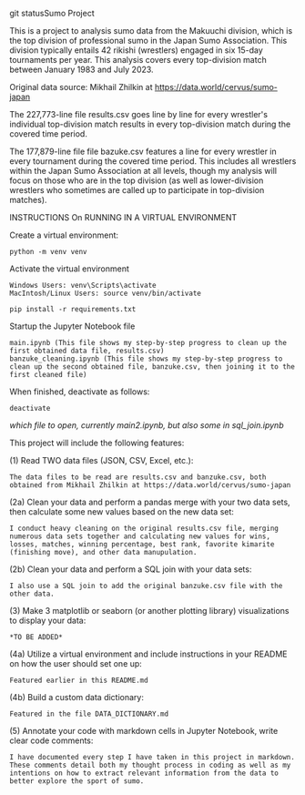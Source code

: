 git statusSumo Project

This is a project to analysis sumo data from the Makuuchi division, which is the top division of professional sumo in the Japan Sumo Association. This division typically entails 42 rikishi (wrestlers) engaged in six 15-day tournaments per year. This analysis covers every top-division match between January 1983 and July 2023.

Original data source: Mikhail Zhilkin at https://data.world/cervus/sumo-japan

The 227,773-line file results.csv goes line by line for every wrestler's individual top-division match results in every top-division match during the covered time period.

The 177,879-line file file bazuke.csv features a line for every wrestler in every tournament during the covered time period. This includes all wrestlers within the Japan Sumo Association at all levels, though my analysis will focus on those who are in the top division (as well as lower-division wrestlers who sometimes are called up to participate in top-division matches).


INSTRUCTIONS On RUNNING IN A VIRTUAL ENVIRONMENT

Create a virtual environment:

    python -m venv venv

Activate the virtual environment 
    
    Windows Users: venv\Scripts\activate
    MacIntosh/Linux Users: source venv/bin/activate

    pip install -r requirements.txt

Startup the Jupyter Notebook file

    main.ipynb (This file shows my step-by-step progress to clean up the first obtained data file, results.csv)
    banzuke_cleaning.ipynb (This file shows my step-by-step progress to clean up the second obtained file, banzuke.csv, then joining it to the first cleaned file)

When finished, deactivate as follows:

    deactivate

*which file to open, currently main2.ipynb, but also some in sql_join.ipynb*


This project will include the following features:

(1) Read TWO data files (JSON, CSV, Excel, etc.):
    
    The data files to be read are results.csv and banzuke.csv, both obtained from Mikhail Zhilkin at https://data.world/cervus/sumo-japan

(2a) Clean your data and perform a pandas merge with your two data sets, then calculate some new values based on the new data set:
    
    I conduct heavy cleaning on the original results.csv file, merging numerous data sets together and calculating new values for wins, losses, matches, winning percentage, best rank, favorite kimarite (finishing move), and other data manupulation.

(2b) Clean your data and perform a SQL join with your data sets:
    
    I also use a SQL join to add the original banzuke.csv file with the other data.

(3) Make 3 matplotlib or seaborn (or another plotting library) visualizations to display your data:
    
    *TO BE ADDED*

(4a) Utilize a virtual environment and include instructions in your README on how the user should set one up:
    
    Featured earlier in this README.md

(4b) Build a custom data dictionary:
    
    Featured in the file DATA_DICTIONARY.md

(5) Annotate your code with markdown cells in Jupyter Notebook, write clear code comments:
    
    I have documented every step I have taken in this project in markdown. These comments detail both my thought process in coding as well as my intentions on how to extract relevant information from the data to better explore the sport of sumo.